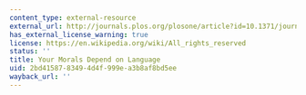 ```yaml
---
content_type: external-resource
external_url: http://journals.plos.org/plosone/article?id=10.1371/journal.pone.0094842
has_external_license_warning: true
license: https://en.wikipedia.org/wiki/All_rights_reserved
status: ''
title: Your Morals Depend on Language
uid: 2bd41587-8349-4d4f-999e-a3b8af8bd5ee
wayback_url: ''
---
```

